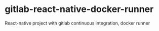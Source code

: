 # gitlab-react-native-docker-runner
React-native project with gitlab continuous integration, docker runner
